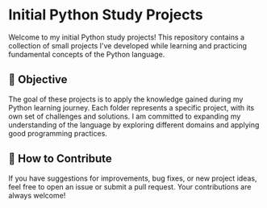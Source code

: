 # Initial Python Study Projects

Welcome to my initial Python study projects! This repository contains a collection of small projects I've developed while learning and practicing fundamental concepts of the Python language.

## 🎯 Objective

The goal of these projects is to apply the knowledge gained during my Python learning journey. Each folder represents a specific project, with its own set of challenges and solutions. I am committed to expanding my understanding of the language by exploring different domains and applying good programming practices.

## 🥰 How to Contribute

If you have suggestions for improvements, bug fixes, or new project ideas, feel free to open an issue or submit a pull request. Your contributions are always welcome!
